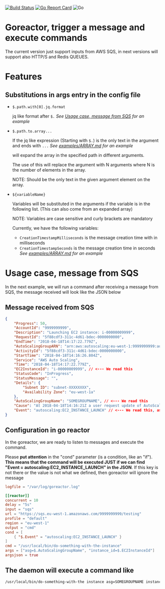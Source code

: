 [![Build Status](https://travis-ci.org/gabrielperezs/goreactor.svg?branch=master)](https://travis-ci.org/gabrielperezs/goreactor) [![Go Report Card](https://goreportcard.com/badge/github.com/gabrielperezs/goreactor)](https://goreportcard.com/report/github.com/gabrielperezs/goreactor)
![Go](https://github.com/gabrielperezs/goreactor/workflows/Go/badge.svg?branch=master)

Goreactor, trigger a message and execute commands
=================================================

The current version just support inputs from AWS SQS, in next versions will support also HTTP/S and Redis QUEUES.

Features
========

Substitutions in args entry in the config file
----------------------------------------------

- `$.path.with[0].jq.format`

    jq like format after `$.` _See [Usage case, message from SQS](#usage-case-message-from-sqs) for an example_

- `$.path.to.array...`

    If the jq like expression (Starting with `$.`) is the only text in the argument and ends with `...` _See [examples/ARRAY.md](examples/ARRAY.md) for an example_

    will expand the array in the specified path in different arguments.

    The use of this will replace the argument with N arguments where N is the number of elements in the array.

    NOTE: Should be the only text in the given argument element on the array.

- `${variableName}`

    Variables will be substituted in the arguments if the variable is in the following list. (This can also come from an expanded array)

    NOTE: Variables are case sensitive and curly brackets are mandatory

    Currently, we have the following variables:
    - `CreationTimestampMilliseconds` is the message creation time with in milliseconds
    - `CreationTimestampSeconds` is the message creation time in seconds _See [examples/ARRAY.md](examples/ARRAY.md) for an example_


Usage case, message from SQS
===========================

In the next example, we will run a command after receiving a message from SQS, the message received will look like the JSON below

Message received from SQS
------------------------

```json
{
    "Progress": 50,
    "AccountId": "9999999999",
    "Description": "Launching EC2 instance: i-00000009999",
    "RequestId": "5f88cdf3-311c-4d61-bdec-0000000000",
    "EndTime": "2018-04-18T14:17:22.779Z",
    "AutoScalingGroupARN": "arn:aws:autoscaling:eu-west-1:9999999999:autoScalingGroup:0b35d38a-8270-45d0-a0d8-0000000000:autoScalingGroupName/SOMEGROUPNAME",
    "ActivityId": "5f88cdf3-311c-4d61-bdec-0000000000",
    "StartTime": "2018-04-18T14:16:26.804Z",
    "Service": "AWS Auto Scaling",
    "Time": "2018-04-18T14:17:22.779Z",
    "EC2InstanceId": "i-00000009999", // <--- We read this
    "StatusCode": "InProgress",
    "StatusMessage": "",
    "Details": {
        "Subnet ID": "subnet-XXXXXXXX",
        "Availability Zone": "eu-west-1a"
    },
    "AutoScalingGroupName": "SOMEGROUPNAME", // <--- We read this
    "Cause": "At 2018-04-18T14:16:21Z a user request update of AutoScalingGroup constraints to min: 1, max: 5, desired: 3 changing the desired capacity from 2 to 3....",
    "Event": "autoscaling:EC2_INSTANCE_LAUNCH" // <--- We read this, as condition
}
```

Configuration in go reactor
---------------------------

In the goreactor, we are ready to listen to messages and execute the command.

Please __put attention__ in the "cond" parameter (is a condition, like an "if"). __This means that the command will be executed JUST if we can find "Event = autoscaling:EC2_INSTANCE_LAUNCH" in the JSON__. If this key is not there or the value is not what we defined, then goreactor will ignore the message


```toml
logfile = "/var/log/goreactor.log"

[[reactor]]
concurrent = 10
delay = "5s"
input = "sqs"
url = "https://sqs.eu-west-1.amazonaws.com/9999999999/testing"
profile = "default"
region = "eu-west-1"
output = "cmd"
cond = [
    { "$.Event" = "autoscaling:EC2_INSTANCE_LAUNCH" }
]
cmd = "/usr/local/bin/do-something-with-the-instance"
args = ["asg=$.AutoScalingGroupName", "instance_id=$.EC2InstanceId"]
argsjson = true
```


The daemon will execute a command like
--------------------------------------

```bash
/usr/local/bin/do-something-with-the instance asg=SOMEGROUPNAME instance_id=i-00000009999
```
